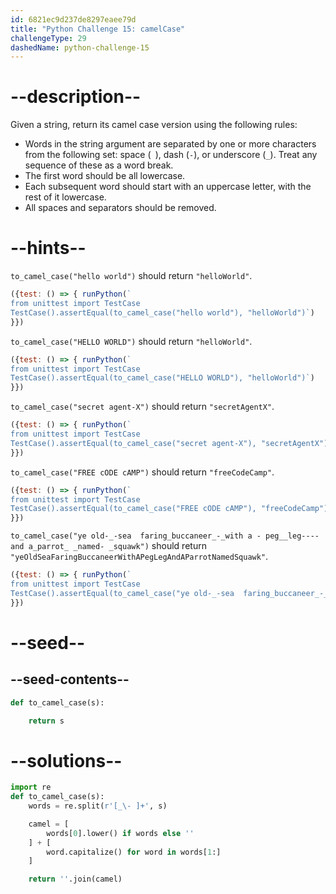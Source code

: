 ```yaml
---
id: 6821ec9d237de8297eaee79d
title: "Python Challenge 15: camelCase"
challengeType: 29
dashedName: python-challenge-15
---
```


# --description--

Given a string, return its camel case version using the following rules:

- Words in the string argument are separated by one or more characters from the following set: space (` `), dash (`-`), or underscore (`_`). Treat any sequence of these as a word break.
- The first word should be all lowercase.
- Each subsequent word should start with an uppercase letter, with the rest of it lowercase.
- All spaces and separators should be removed.

# --hints--

`to_camel_case("hello world")` should return `"helloWorld"`.

```js
({test: () => { runPython(`
from unittest import TestCase
TestCase().assertEqual(to_camel_case("hello world"), "helloWorld")`)
}})
```

`to_camel_case("HELLO WORLD")` should return `"helloWorld"`.

```js
({test: () => { runPython(`
from unittest import TestCase
TestCase().assertEqual(to_camel_case("HELLO WORLD"), "helloWorld")`)
}})
```

`to_camel_case("secret agent-X")` should return `"secretAgentX"`.

```js
({test: () => { runPython(`
from unittest import TestCase
TestCase().assertEqual(to_camel_case("secret agent-X"), "secretAgentX")`)
}})
```

`to_camel_case("FREE cODE cAMP")` should return `"freeCodeCamp"`.

```js
({test: () => { runPython(`
from unittest import TestCase
TestCase().assertEqual(to_camel_case("FREE cODE cAMP"), "freeCodeCamp")`)
}})
```

`to_camel_case("ye old-_-sea  faring_buccaneer_-_with a - peg__leg----and a_parrot_ _named- _squawk")` should return `"yeOldSeaFaringBuccaneerWithAPegLegAndAParrotNamedSquawk"`.

```js
({test: () => { runPython(`
from unittest import TestCase
TestCase().assertEqual(to_camel_case("ye old-_-sea  faring_buccaneer_-_with a - peg__leg----and a_parrot_ _named- _squawk"), "yeOldSeaFaringBuccaneerWithAPegLegAndAParrotNamedSquawk")`)
}})
```

# --seed--

## --seed-contents--

```py
def to_camel_case(s):

    return s
```

# --solutions--

```py
import re
def to_camel_case(s):
    words = re.split(r'[_\- ]+', s)

    camel = [
        words[0].lower() if words else ''
    ] + [
        word.capitalize() for word in words[1:]
    ]

    return ''.join(camel)
```
